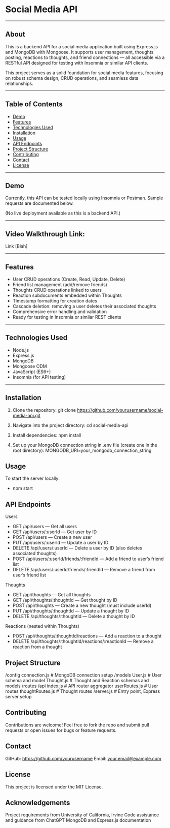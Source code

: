 # Social Media API

---

## About

This is a backend API for a social media application built using Express.js and MongoDB with Mongoose. It supports user management, thoughts posting, reactions to thoughts, and friend connections — all accessible via a RESTful API designed for testing with Insomnia or similar API clients.

This project serves as a solid foundation for social media features, focusing on robust schema design, CRUD operations, and seamless data relationships.

---

## Table of Contents

- [Demo](#demo)  
- [Features](#features)  
- [Technologies Used](#technologies-used)  
- [Installation](#installation)  
- [Usage](#usage)  
- [API Endpoints](#api-endpoints)  
- [Project Structure](#project-structure)  
- [Contributing](#contributing)  
- [Contact](#contact)  
- [License](#license)  

---

## Demo

Currently, this API can be tested locally using Insomnia or Postman. Sample requests are documented below.  

(No live deployment available as this is a backend API.)

---

## Video Walkthrough Link:

Link [Blah]

---

## Features

- User CRUD operations (Create, Read, Update, Delete)  
- Friend list management (add/remove friends)  
- Thoughts CRUD operations linked to users  
- Reaction subdocuments embedded within Thoughts  
- Timestamp formatting for creation dates  
- Cascade deletion: removing a user deletes their associated thoughts  
- Comprehensive error handling and validation  
- Ready for testing in Insomnia or similar REST clients  

---

## Technologies Used

- Node.js  
- Express.js  
- MongoDB  
- Mongoose ODM  
- JavaScript (ES6+)  
- Insomnia (for API testing)  

---

## Installation

1. Clone the repository:
git clone https://github.com/yourusername/social-media-api.git

2. Navigate into the project directory:
cd social-media-api

3. Install dependencies:
npm install

4. Set up your MongoDB connection string in .env file (create one in the root directory):
MONGODB_URI=your_mongodb_connection_string

## Usage
To start the server locally:
- npm start

## API Endpoints

Users
- GET /api/users — Get all users
- GET /api/users/:userId — Get user by ID
- POST /api/users — Create a new user
- PUT /api/users/:userId — Update a user by ID
- DELETE /api/users/:userId — Delete a user by ID (also deletes associated thoughts)
- POST /api/users/:userId/friends/:friendId — Add a friend to user’s friend list
- DELETE /api/users/:userId/friends/:friendId — Remove a friend from user’s friend list

Thoughts
- GET /api/thoughts — Get all thoughts
- GET /api/thoughts/:thoughtId — Get thought by ID
- POST /api/thoughts — Create a new thought (must include userId)
- PUT /api/thoughts/:thoughtId — Update a thought by ID
- DELETE /api/thoughts/:thoughtId — Delete a thought by ID

Reactions (nested within Thoughts)
- POST /api/thoughts/:thoughtId/reactions — Add a reaction to a thought
- DELETE /api/thoughts/:thoughtId/reactions/:reactionId — Remove a reaction from a thought

## Project Structure
/config
  connection.js           # MongoDB connection setup
/models
  User.js                 # User schema and model
  Thought.js              # Thought and Reaction schemas and models
/routes
  /api
    index.js              # API router aggregator
    userRoutes.js         # User routes
    thoughtRoutes.js      # Thought routes
/server.js                # Entry point, Express server setup

## Contributing
Contributions are welcome! Feel free to fork the repo and submit pull requests or open issues for bugs or feature requests.

## Contact 
GitHub: https://github.com/yourusername
Email: your.email@example.com

## License
This project is licensed under the MIT License.

## Acknowledgements
Project requirements from University of California, Irvine
Code assistance and guidance from ChatGPT
MongoDB and Express.js documentation
